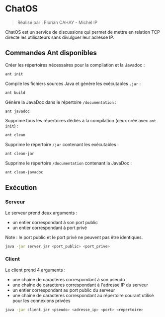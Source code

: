 # ChatOS
> Réalisé par : Florian CAHAY - Michel IP

ChatOS est un service de discussions qui permet de mettre en relation TCP directe les utilisateurs sans divulguer leur 
adresse IP.

## Commandes Ant disponibles

Créer les répertoires nécessaires pour la compilation et la Javadoc :
```bash
ant init
```
Compile les fichiers sources Java et génère les exécutables `.jar` :
```bash
ant build
```
Génère la JavaDoc dans le répertoire `/documentation` :
```bash
ant javadoc
```
Supprime tous les répertoires dédiés à la compilation (ceux créé avec `ant init`) :
```bash
ant clean
```
Supprime le répertoire `/jar` contenant les exécutables :
```bash
ant clean-jar
```
Supprime le répertoire `/documentation` contenant la JavaDoc :
```bash
ant clean-javadoc
```

## Exécution

### Serveur

Le serveur prend deux arguments :
- un entier correspondant à son port public
- un entier correspondant à port privé

Note : le port public et le port privé ne peuvent pas être identiques.
```bash
java -jar server.jar <port_public> <port_prive>
```

### Client

Le client prend 4 arguments :
- une chaîne de caractères correspondant à son pseudo
- une chaîne de caractères correspondant à l'adresse IP du serveur
- un entier correspondant au port public du serveur
- une chaîne de caractères correspondant au répertoire courant utilisé pour les connexions privées

```bash
java -jar client.jar <pseudo> <adresse_ip> <port> <repertoire>
```